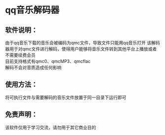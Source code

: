 # qq音乐解码器
## 软件说明：
  由于qq音乐下载的音乐会被编码为qmc文件，导致文件只能用qq音乐打开
  该解码器用于对qmc文件进行解码，使得用户能够将音乐文件转到其他平台上播放或者不需要续费会员   
  目前支持格式有qmc0、qmcMP3、qmcflac   
  解码不会对音质造成任何影响   
## 使用方法：
  将可执行文件与需要解码的音乐文件放置于同一目录下运行即可
## 免责声明：
  该软件仅用于学习交流，请勿用于其它商业目的


